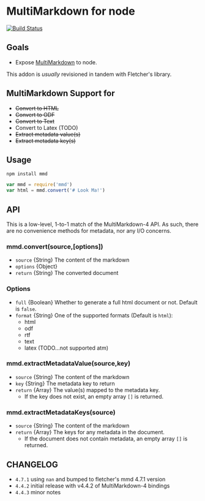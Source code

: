 # MultiMarkdown for node

[![Build Status](https://travis-ci.org/mnichols/node-mmd.svg?branch=master)](https://travis-ci.org/mnichols/node-mmd)

## Goals

* Expose [MultiMarkdown](https://github.com/fletcher/MultiMarkdown-4) to node.

This addon is _usually_ revisioned in tandem with Fletcher's library.

## MultiMarkdown Support for

* ~~Convert to HTML~~
* ~~Convert to ODF~~
* ~~Convert to Text~~
* Convert to Latex (TODO)
* ~~Extract metadata value(s)~~
* ~~Extract metadata key(s)~~


## Usage

`npm install mmd`

```js
var mmd = require('mmd')
var html = mmd.convert('# Look Ma!')
```

## API

This is a low-level, 1-to-1 match of the MultiMarkdown-4 API.
As such, there are no convenience methods for metadata, nor any
I/O concerns.

### mmd.convert(source,[options])

* `source` {String} The content of the markdown
* `options` {Object}
* `return` {String} The converted document

### Options

* `full` {Boolean} Whether to generate a full html document or not. Default is `false`.
* `format` {String} One of the supported formats (Default is `html`):
    * html
    * odf
    * rtf
    * text
    * latex (TODO...not supported atm)

### mmd.extractMetadataValue(source,key)

* `source` {String} The content of the markdown
* `key` {String} The metadata key to return
* `return` {Array} The value(s) mapped to the metadata key.
    * If the key does not exist, an empty array `[]` is returned.

### mmd.extractMetadataKeys(source)

* `source` {String} The content of the markdown
* `return` {Array} The keys for any metadata in the document.
    * If the document does not contain metadata, an empty array `[]` is returned.

## CHANGELOG

* `4.7.1` using `nan` and bumped to fletcher's mmd 4.7.1 version
* `4.4.2` initial release with v4.4.2 of MultiMarkdown-4 bindings
* `4.4.3` minor notes
